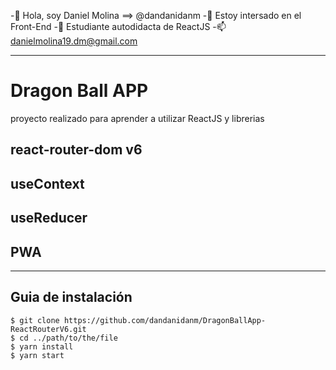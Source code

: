 -👋 Hola, soy Daniel Molina ==> @dandanidanm
-👀 Estoy intersado en el Front-End
-🌱 Estudiante autodidacta de ReactJS
-📫 danielmolina19.dm@gmail.com
***

# Dragon Ball APP
proyecto realizado para aprender a utilizar ReactJS y librerias

## react-router-dom v6
## useContext
## useReducer
## PWA

***
## Guia de instalación
 
```
$ git clone https://github.com/dandanidanm/DragonBallApp-ReactRouterV6.git
$ cd ../path/to/the/file
$ yarn install
$ yarn start
```
